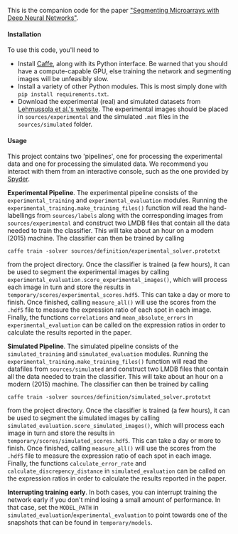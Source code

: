 This is the companion code for the paper ["Segmenting Microarrays with Deep Neural Networks"](https://drive.google.com/open?id=0B41YdZCna0v1c0dydDlEMUxWVDg&authuser=0).

#### Installation 
To use this code, you'll need to
 - Install [Caffe](http://caffe.berkeleyvision.org/), along with its Python interface. Be warned that you should have a compute-capable GPU, else training the network and segmenting images will be unfeasibly slow.
 - Install a variety of other Python modules. This is most simply done with `pip install requirements.txt`.
 - Download the experimental (real) and simulated datasets from [Lehmussola et al.'s website](http://www.cs.tut.fi/sgn/csb/spotseg/). The experimental images should be placed in `sources/experimental` and the simulated `.mat` files in the `sources/simulated` folder. 

#### Usage
This project contains two 'pipelines', one for processing the experimental data and one for processing the simulated data. We recommend you interact with them from an interactive console, such as the one provided by [Spyder](https://github.com/spyder-ide/spyder).

**Experimental Pipeline**. The experimental pipeline consists of the `experimental_training` and `experimental_evaluation` modules. Running the `experimental_training.make_training_files()` function will read the hand-labellings from `sources/labels` along with the corresponding images from `sources/experimental` and construct two LMDB files that contain all the data needed to train the classifier. This will take about an hour on a modern (2015) machine. The classifier can then be trained by calling 

``caffe train -solver sources/definition/experimental_solver.prototxt``

from the project directory. Once the classifier is trained (a few hours), it can be used to segment the experimental images by calling `experimental_evaluation.score_experimental_images()`, which will process each image in turn and store the results in `temporary/scores/experimental_scores.hdf5`. This can take a day or more to finish. Once finished, calling `measure_all()` will use the scores from the `.hdf5` file to measure the expression ratio of each spot in each image. Finally, the functions `correlations` and `mean_absolute_errors` in `experimental_evaluation` can be called on the expression ratios in order to calculate the results reported in the paper.

**Simulated Pipeline**. The simulated pipeline consists of the `simulated_training` and `simulated_evaluation` modules. Running the `experimental_training.make_training_files()` function will read the datafiles from `sources/simulated` and construct two LMDB files that contain all the data needed to train the classifier. This will take about an hour on a modern (2015) machine. The classifier can then be trained by calling 

``caffe train -solver sources/definition/simulated_solver.prototxt``

from the project directory. Once the classifier is trained (a few hours), it can be used to segment the simulated images by calling `simulated_evaluation.score_simulated_images()`, which will process each image in turn and store the results in `temporary/scores/simulated_scores.hdf5`. This can take a day or more to finish. Once finished, calling `measure_all()` will use the scores from the `.hdf5` file to measure the expression ratio of each spot in each image. Finally, the functions `calculate_error_rate` and `calculate_discrepency_distance` in `simulated_evaluation` can be called on the expression ratios in order to calculate the results reported in the paper.

**Interrupting training early**. In both cases, you can interrupt training the network early if you don't mind losing a small amount of performance. In that case, set the `MODEL_PATH` in `simulated_evaluation`/`experimental_evaluation` to point towards one of the snapshots that can be found in `temporary/models`.
